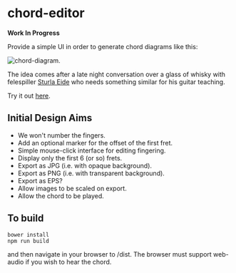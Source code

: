 chord-editor
============

__Work In Progress__

Provide a simple UI in order to generate chord diagrams like this:

![chord-diagram](https://github.com/newlandsvalley/chord-builder/blob/master/F_guitar.png).

The idea comes after a late night conversation over a glass of whisky with felespiller [Sturla Eide](https://no.wikipedia.org/wiki/Sturla_Eide) who needs something similar for his guitar teaching.

Try it out [here](http://www.tradtunedb.org.uk:8603/).

Initial Design Aims
-------------------

*  We won't number the fingers.
*  Add an optional marker for the offset of the first fret.
*  Simple mouse-click interface for editing fingering.
*  Display only the first 6 (or so) frets.
*  Export as JPG (i.e. with opaque background).
*  Export as PNG (i.e. with transparent background).
*  Export as EPS?
*  Allow images to be scaled on export.
*  Allow the chord to be played.

To build
--------

    bower install
    npm run build

and then navigate in your browser to /dist.  The browser must support web-audio if you wish to hear the chord.
